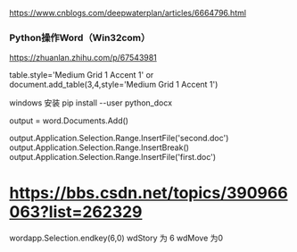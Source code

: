 https://www.cnblogs.com/deepwaterplan/articles/6664796.html

### Python操作Word（Win32com）
https://zhuanlan.zhihu.com/p/67543981


table.style='Medium Grid 1 Accent 1' 
or
document.add_table(3,4,style='Medium Grid 1 Accent 1')

windows 安装 pip install --user python_docx


output = word.Documents.Add()

output.Application.Selection.Range.InsertFile('second.doc')
output.Application.Selection.Range.InsertBreak()
output.Application.Selection.Range.InsertFile('first.doc')



# https://bbs.csdn.net/topics/390966063?list=262329

wordapp.Selection.endkey(6,0) wdStory 为 6 wdMove 为0